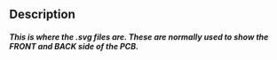 
## Description
##### This is where the .svg files are. These are normally used to show the FRONT and BACK side of the PCB.
            